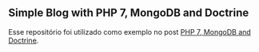 ## Simple Blog with PHP 7, MongoDB and Doctrine

Esse repositório foi utilizado como exemplo no post [PHP 7, MongoDB and Doctrine](http://deoliveiralucas.github.io/php7-mongodb-doctrine/).